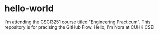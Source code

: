 # hello-world
I'm attending the CSCI3251 course titled "Engineering Practicum". This repository is for pracising the GitHub Flow.
Hello, I'm Nora at CUHK CSE!
